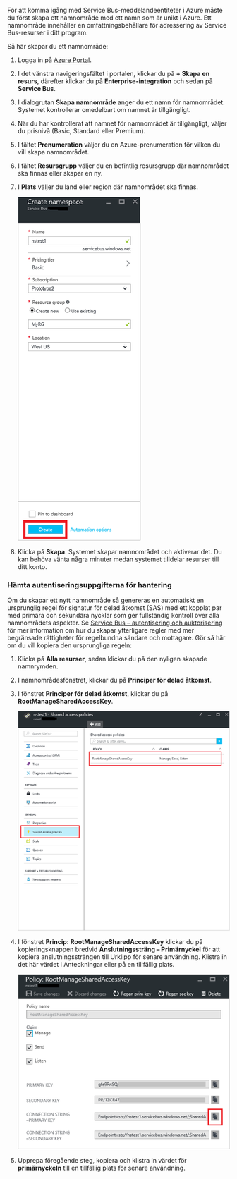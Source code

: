 För att komma igång med Service Bus-meddelandeentiteter i Azure måste du först skapa ett namnområde med ett namn som är unikt i Azure. Ett namnområde innehåller en omfattningsbehållare för adressering av Service Bus-resurser i ditt program.

Så här skapar du ett namnområde:

1. Logga in på [Azure Portal][Azure portal].
2. I det vänstra navigeringsfältet i portalen, klickar du på **+ Skapa en resurs**, därefter klickar du på **Enterprise-integration** och sedan på **Service Bus**.
3. I dialogrutan **Skapa namnområde** anger du ett namn för namnområdet. Systemet kontrollerar omedelbart om namnet är tillgängligt.
4. När du har kontrollerat att namnet för namnområdet är tillgängligt, väljer du prisnivå (Basic, Standard eller Premium).
5. I fältet **Prenumeration** väljer du en Azure-prenumeration för vilken du vill skapa namnområdet.
6. I fältet **Resursgrupp** väljer du en befintlig resursgrupp där namnområdet ska finnas eller skapar en ny.      
7. I **Plats** väljer du land eller region där namnområdet ska finnas.
   
    ![Skapa namnområde][create-namespace]
8. Klicka på **Skapa**. Systemet skapar namnområdet och aktiverar det. Du kan behöva vänta några minuter medan systemet tilldelar resurser till ditt konto.

### <a name="obtain-the-management-credentials"></a>Hämta autentiseringsuppgifterna för hantering
Om du skapar ett nytt namnområde så genereras en automatiskt en ursprunglig regel för signatur för delad åtkomst (SAS) med ett kopplat par med primära och sekundära nycklar som ger fullständig kontroll över alla namnområdets aspekter. Se [Service Bus – autentisering och auktorisering](../articles/service-bus-messaging/service-bus-authentication-and-authorization.md) för mer information om hur du skapar ytterligare regler med mer begränsade rättigheter för regelbundna sändare och mottagare. Gör så här om du vill kopiera den ursprungliga regeln: 

1.  Klicka på **Alla resurser**, sedan klickar du på den nyligen skapade namnrymden.
2. I namnområdesfönstret, klickar du på **Principer för delad åtkomst**.
3. I fönstret **Principer för delad åtkomst**, klickar du på **RootManageSharedAccessKey**.
   
    ![connection-info][connection-info]
4. I fönstret **Princip: RootManageSharedAccessKey** klickar du på kopieringsknappen bredvid **Anslutningssträng – Primärnyckel** för att kopiera anslutningssträngen till Urklipp för senare användning. Klistra in det här värdet i Anteckningar eller på en tillfällig plats.
   
    ![connection-string][connection-string]

5. Upprepa föregående steg, kopiera och klistra in värdet för **primärnyckeln** till en tillfällig plats för senare användning.

<!--Image references-->

[create-namespace]: ./media/service-bus-create-namespace-portal/create-namespace.png
[connection-info]: ./media/service-bus-create-namespace-portal/connection-info.png
[connection-string]: ./media/service-bus-create-namespace-portal/connection-string.png
[Azure portal]: https://portal.azure.com
